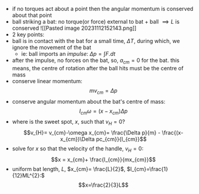 - if no torques act about a point then the angular momentum is conserved about that point
- ball striking a bat: no torque(or force) external to bat + ball $\implies L$ is conserved
![[Pasted image 20231112152143.png]]
- 2 key points:
- ball is in contact with the bat for a small time, $\Delta T$, during which, we ignore the movement of the bat
	- ie: ball imports an *impulse*: $\Delta p = \int F.dt$
- after the impulse, no forces on the bat, so, $a_{cm}=0$ for the bat. this means, the centre of rotation after the ball hits must be the centre of mass
- conserve linear momentum: $$mv_{cm} = \Delta p$$
- conserve angular momentum about the bat's centre of mass: $$I_{cm}\omega = (x-x_{cm})\Delta p$$
- where is the sweet spot, $x$, such that $v_{H}=0$?
$$v_{H}= v_{cm}-\omega x_{cm}= \frac{\Delta p}{m} - \frac{(x-x_{cm})\Delta pc_{cm}}{I_{cm}}$$
- solve for $x$ so that the velocity of the handle, $v_{H}=0:$ $$x = x_{cm}+ \frac{I_{cm}}{mx_{cm}}$$
- uniform bat length, $L$, $x_{cm}= \frac{L}{2}$, $I_{cm}=\frac{1}{12}ML^{2}:$ $$x=\frac{2}{3}L$$


